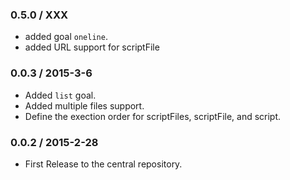 ### 0.5.0 / XXX

* added goal `oneline`.
* added URL support for scriptFile

### 0.0.3 / 2015-3-6

* Added `list` goal.
* Added multiple files support.
* Define the exection order for scriptFiles, scriptFile, and script.

### 0.0.2 / 2015-2-28

* First Release to the central repository.

